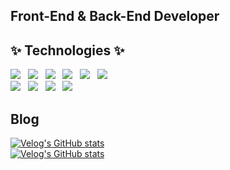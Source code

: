 ## Front-End & Back-End Developer

## ✨ Technologies ✨
<img src="https://img.shields.io/badge/-JavaScript-yellow?style=flat-square&logo=JavaScript&logoColor=white"/></a> &nbsp;
<img src="https://img.shields.io/badge/-React-blue?style=flat-square&logo=React&logoColor=white"/></a> &nbsp;
<img src="https://img.shields.io/badge/-Next.js-white?style=flat-square&logo=Next.js&logoColor=black"/></a> &nbsp;
<img src="https://img.shields.io/badge/-CSS-1572B6?style=flat-square&logo=CSS3&logoColor=white"/></a> &nbsp;
<img src="https://img.shields.io/badge/-HTML5-orange?style=flat-square&logo=HTML5&logoColor=white"/></a> &nbsp;
<img src="https://img.shields.io/badge/-jQuery-white?style=flat-square&logo=jQuery&logoColor=informational"/></a> &nbsp;
<br />
<img src="https://img.shields.io/badge/-Java-informational?style=flat-square&logo=Java&logoColor=white"/></a> &nbsp;
<img src="https://img.shields.io/badge/-Spring-brightgreen?style=flat-square&logo=Spring&logoColor=white"/></a> &nbsp;
<img src="https://img.shields.io/badge/-MySQL-4479A1?style=flat-square&logo=MySQL&logoColor=white"/></a> &nbsp;
<img src="https://img.shields.io/badge/-Oracle-DA1F26?style=flat-square&logo=Oracle&logoColor=white"/></a> &nbsp;

## Blog
[![Velog's GitHub stats](https://velog-readme-stats.vercel.app/api/badge?name=picpal)](https://velog.io/@picpal) <br />
[![Velog's GitHub stats](https://velog-readme-stats.vercel.app/api?name=picpal)](https://velog.io/@picpal/%EC%BD%94%EB%93%9C%EC%97%90-eslint-prettier-%EC%9E%90%EB%8F%99-%EC%A0%81%EC%9A%A9%ED%95%98%EA%B8%B0-%EA%B7%BC%EB%8C%80-%EC%9D%B4%EC%A0%9C-github-%EC%BB%A4%EB%B0%8B-%EC%B2%B4%ED%81%AC%EA%B9%8C%EC%A7%80-%EA%B3%81%EB%93%A4%EC%9D%B8)
